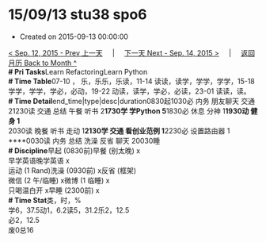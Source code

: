 # 15/09/13 stu38 spo6

* Created on 2015-09-13 00:00:00

[&lt; Sep. 12, 2015 - Prev 上一天](d12.md)     \|     [下一天 Next - Sep. 14, 2015 &gt;](d14.md)     \|     [返回月历 Back to Month ^](index.md)   
**\# Pri Tasks**Learn RefactoringLearn Python  
**\# Time Table**07-10 ， 乐，乐乐，乐读，11-14 读读，读学，学学，学学，15-18 学学，学学，学必，必动，19-22 动读，读学，学必，必读，23-01 读读，读。  
**\# Time Detail**end\_time\|type\|desc\|duration0830起1030必 内务 朋友聊天 交通 21230读 交通 总结 午餐 听书 2**1730学 学Python 5**1830必 休息 分神 1**1930动 健身 1**  
2030读 晚餐 听书 走动 1**2130学 交通 看创业范例 1**2230必 设置路由器 1  
****0030读 内务 总结 洗澡 反省 聊天 20030睡  
**\# Discipline**早起 \(0830前\)早餐 \(别太晚\) x  
早学英语晚学英语 x  
运动 \(1 Rand\)洗澡 \(0930前\) x反省 \(框架\)  
微信 \(2 午/临睡\) x微博 \(1 临睡\) x  
只喝温白开 x早睡 \(2300前\) x  
**\# Time Stat**类，时，%  
学6，37.5动1，6.2读5，31.2乐2，12.5  
必2，12.5  
废0总16

